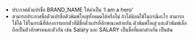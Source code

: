 - ประกาศตัวแปรชื่อ BRAND_NAME ให้ค่าเป็น ‘I am a hero’
- สามารถประกาศชื่อตัวแปรชื่อตัวพิมพ์ใหญ่ทั้งหมดได้หรือไม่ ถ้าได้นิยมใช้ในกรณีอะไร
  สามารถใช้ได้ ใช้ในกรณีที่ต้องการแยกตัวที่มีชื่อตัวแปรที่ลักษณะคล้ายกัน
  ตัวพิมพ์ใหญ่ และตัวพิมพ์เล็กถือเป็นตัวอักษรคนละตัวกัน เช่น Salary และ SALARY เป็นชื่อที่แตกต่างกัน เป็นต้น
